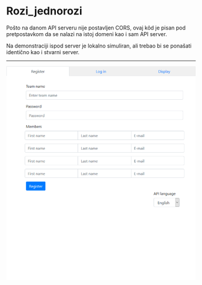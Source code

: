﻿# Rozi_jednorozi

Pošto na danom API serveru nije postavljen CORS, ovaj kôd je pisan pod pretpostavkom da se nalazi na istoj domeni kao i sam API server.

Na demonstraciji ispod server je lokalno simuliran, ali trebao bi se ponašati identično kao i stvarni server.

----

![Demo](demo.gif)